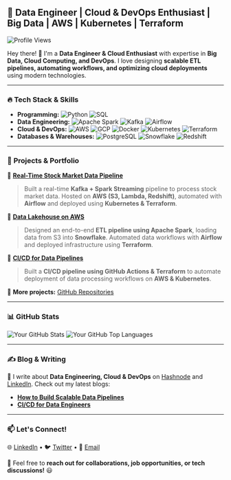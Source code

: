 ## 🚀 Data Engineer | Cloud & DevOps Enthusiast | Big Data | AWS | Kubernetes | Terraform

![Profile Views](https://komarev.com/ghpvc/?username=YourGitHubUsername&color=blue)  

Hey there! 👋 I'm a **Data Engineer & Cloud Enthusiast** with expertise in **Big Data, Cloud Computing, and DevOps**. I love designing **scalable ETL pipelines, automating workflows, and optimizing cloud deployments** using modern technologies.

---

### 🔥 **Tech Stack & Skills**

- **Programming:** ![Python](https://img.shields.io/badge/Python-3776AB?style=for-the-badge&logo=python&logoColor=white) ![SQL](https://img.shields.io/badge/SQL-4479A1?style=for-the-badge&logo=postgresql&logoColor=white)
- **Data Engineering:** ![Apache Spark](https://img.shields.io/badge/Apache%20Spark-E25A1C?style=for-the-badge&logo=apache-spark&logoColor=white) ![Kafka](https://img.shields.io/badge/Apache%20Kafka-231F20?style=for-the-badge&logo=apache-kafka&logoColor=white) ![Airflow](https://img.shields.io/badge/Apache%20Airflow-017CEE?style=for-the-badge&logo=apache-airflow&logoColor=white)
- **Cloud & DevOps:** ![AWS](https://img.shields.io/badge/AWS-232F3E?style=for-the-badge&logo=amazon-aws&logoColor=white) ![GCP](https://img.shields.io/badge/Google%20Cloud-4285F4?style=for-the-badge&logo=google-cloud&logoColor=white) ![Docker](https://img.shields.io/badge/Docker-2496ED?style=for-the-badge&logo=docker&logoColor=white) ![Kubernetes](https://img.shields.io/badge/Kubernetes-326CE5?style=for-the-badge&logo=kubernetes&logoColor=white) ![Terraform](https://img.shields.io/badge/Terraform-623CE4?style=for-the-badge&logo=terraform&logoColor=white)
- **Databases & Warehouses:** ![PostgreSQL](https://img.shields.io/badge/PostgreSQL-336791?style=for-the-badge&logo=postgresql&logoColor=white) ![Snowflake](https://img.shields.io/badge/Snowflake-29B5E8?style=for-the-badge&logo=snowflake&logoColor=white) ![Redshift](https://img.shields.io/badge/Amazon%20Redshift-8C4CBE?style=for-the-badge&logo=amazon-redshift&logoColor=white)

---

### 📌 **Projects & Portfolio**

🚀 **[Real-Time Stock Market Data Pipeline](https://github.com/YourGitHubUsername/StockMarketPipeline)**  
> Built a real-time **Kafka + Spark Streaming** pipeline to process stock market data. Hosted on **AWS (S3, Lambda, Redshift)**, automated with **Airflow** and deployed using **Kubernetes & Terraform**.

🚀 **[Data Lakehouse on AWS](https://github.com/YourGitHubUsername/DataLakehouseAWS)**  
> Designed an end-to-end **ETL pipeline using Apache Spark**, loading data from S3 into **Snowflake**. Automated data workflows with **Airflow** and deployed infrastructure using **Terraform**.

🚀 **[CI/CD for Data Pipelines](https://github.com/YourGitHubUsername/CI-CD-DataPipelines)**  
> Built a **CI/CD pipeline using GitHub Actions & Terraform** to automate deployment of data processing workflows on **AWS & Kubernetes**.

🔗 **More projects:** [GitHub Repositories](https://github.com/YourGitHubUsername?tab=repositories)

---

### 📊 **GitHub Stats**

![Your GitHub Stats](https://github-readme-stats.vercel.app/api?username=Rishav-R03&show_icons=true&theme=tokyonight)
![Your GitHub Top Languages](https://github-readme-stats.vercel.app/api/top-langs/?username=Rishav-R03&layout=compact&theme=tokyonight)

---

### ✍ **Blog & Writing**

📢 I write about **Data Engineering, Cloud & DevOps** on [Hashnode]([https://medium.com/@YourUsername](https://hashnode.com/@RishavR03)) and [LinkedIn](https://www.linkedin.com/in/rishav-raj-15b077249/). Check out my latest blogs:
- **[How to Build Scalable Data Pipelines](https://medium.com/@YourUsername)**
- **[CI/CD for Data Engineers](https://medium.com/@YourUsername)**

---

### 📫 **Let's Connect!**

🌐 [LinkedIn](https://www.linkedin.com/in/rishav-raj-15b077249/) • 🐦 [Twitter](https://x.com/RishavR39532110) • 📩 [Email](mailto:rishav042023@gmail.com)

💬 Feel free to **reach out for collaborations, job opportunities, or tech discussions!** 😃
